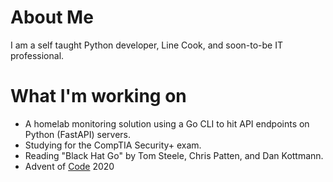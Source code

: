 # About Me
  I am a self taught Python developer, Line Cook, and soon-to-be IT professional.
  
# What I'm working on

- A homelab monitoring solution using a Go CLI to hit API endpoints on Python (FastAPI) servers.
- Studying for the CompTIA Security+ exam.
- Reading "Black Hat Go" by Tom Steele, Chris Patten, and Dan Kottmann.
- Advent of [Code] 2020
 
[Code]: https://adventofcode.com/2020
